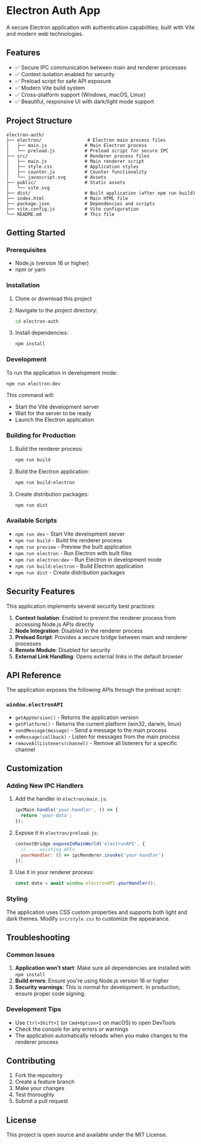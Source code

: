 # Electron Auth App

A secure Electron application with authentication capabilities, built with Vite and modern web technologies.

## Features

- ✅ Secure IPC communication between main and renderer processes
- ✅ Context isolation enabled for security
- ✅ Preload script for safe API exposure
- ✅ Modern Vite build system
- ✅ Cross-platform support (Windows, macOS, Linux)
- ✅ Beautiful, responsive UI with dark/light mode support

## Project Structure

```
electron-auth/
├── electron/                 # Electron main process files
│   ├── main.js              # Main Electron process
│   └── preload.js           # Preload script for secure IPC
├── src/                     # Renderer process files
│   ├── main.js              # Main renderer script
│   ├── style.css            # Application styles
│   ├── counter.js           # Counter functionality
│   └── javascript.svg       # Assets
├── public/                  # Static assets
│   └── vite.svg
├── dist/                    # Built application (after npm run build)
├── index.html               # Main HTML file
├── package.json             # Dependencies and scripts
├── vite.config.js           # Vite configuration
└── README.md                # This file
```

## Getting Started

### Prerequisites

- Node.js (version 16 or higher)
- npm or yarn

### Installation

1. Clone or download this project
2. Navigate to the project directory:
   ```bash
   cd electron-auth
   ```

3. Install dependencies:
   ```bash
   npm install
   ```

### Development

To run the application in development mode:

```bash
npm run electron:dev
```

This command will:
- Start the Vite development server
- Wait for the server to be ready
- Launch the Electron application

### Building for Production

1. Build the renderer process:
   ```bash
   npm run build
   ```

2. Build the Electron application:
   ```bash
   npm run build:electron
   ```

3. Create distribution packages:
   ```bash
   npm run dist
   ```

### Available Scripts

- `npm run dev` - Start Vite development server
- `npm run build` - Build the renderer process
- `npm run preview` - Preview the built application
- `npm run electron` - Run Electron with built files
- `npm run electron:dev` - Run Electron in development mode
- `npm run build:electron` - Build Electron application
- `npm run dist` - Create distribution packages

## Security Features

This application implements several security best practices:

1. **Context Isolation**: Enabled to prevent the renderer process from accessing Node.js APIs directly
2. **Node Integration**: Disabled in the renderer process
3. **Preload Script**: Provides a secure bridge between main and renderer processes
4. **Remote Module**: Disabled for security
5. **External Link Handling**: Opens external links in the default browser

## API Reference

The application exposes the following APIs through the preload script:

### `window.electronAPI`

- `getAppVersion()` - Returns the application version
- `getPlatform()` - Returns the current platform (win32, darwin, linux)
- `sendMessage(message)` - Send a message to the main process
- `onMessage(callback)` - Listen for messages from the main process
- `removeAllListeners(channel)` - Remove all listeners for a specific channel

## Customization

### Adding New IPC Handlers

1. Add the handler in `electron/main.js`:
   ```javascript
   ipcMain.handle('your-handler', () => {
     return 'your-data';
   });
   ```

2. Expose it in `electron/preload.js`:
   ```javascript
   contextBridge.exposeInMainWorld('electronAPI', {
     // ... existing APIs
     yourHandler: () => ipcRenderer.invoke('your-handler')
   });
   ```

3. Use it in your renderer process:
   ```javascript
   const data = await window.electronAPI.yourHandler();
   ```

### Styling

The application uses CSS custom properties and supports both light and dark themes. Modify `src/style.css` to customize the appearance.

## Troubleshooting

### Common Issues

1. **Application won't start**: Make sure all dependencies are installed with `npm install`
2. **Build errors**: Ensure you're using Node.js version 16 or higher
3. **Security warnings**: This is normal for development. In production, ensure proper code signing.

### Development Tips

- Use `Ctrl+Shift+I` (or `Cmd+Option+I` on macOS) to open DevTools
- Check the console for any errors or warnings
- The application automatically reloads when you make changes to the renderer process

## Contributing

1. Fork the repository
2. Create a feature branch
3. Make your changes
4. Test thoroughly
5. Submit a pull request

## License

This project is open source and available under the MIT License.
